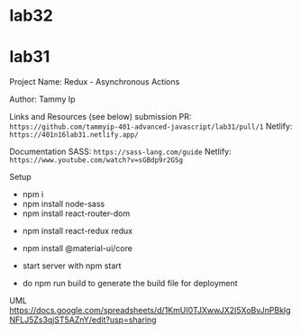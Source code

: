# lab32

# lab31

Project Name: Redux - Asynchronous Actions

Author: Tammy Ip

Links and Resources (see below)
submission PR: `https://github.com/tammyip-401-advanced-javascript/lab31/pull/1`
Netlify: `https://401n16lab31.netlify.app/`


Documentation
SASS: `https://sass-lang.com/guide`
Netlify: `https://www.youtube.com/watch?v=sGBdp9r2GSg`


Setup 

+ npm i
+ npm install node-sass
+ npm install react-router-dom
<!-- + npm install react-bootstrap bootstrap -->
+ npm install react-redux redux
+ npm install @material-ui/core
+ start server with npm start

+ do npm run build to generate the build file for deployment


UML
https://docs.google.com/spreadsheets/d/1KmUI0TJXwwJX2I5XoBvJnPBklgNFLJ5Zs3qjST5AZnY/edit?usp=sharing